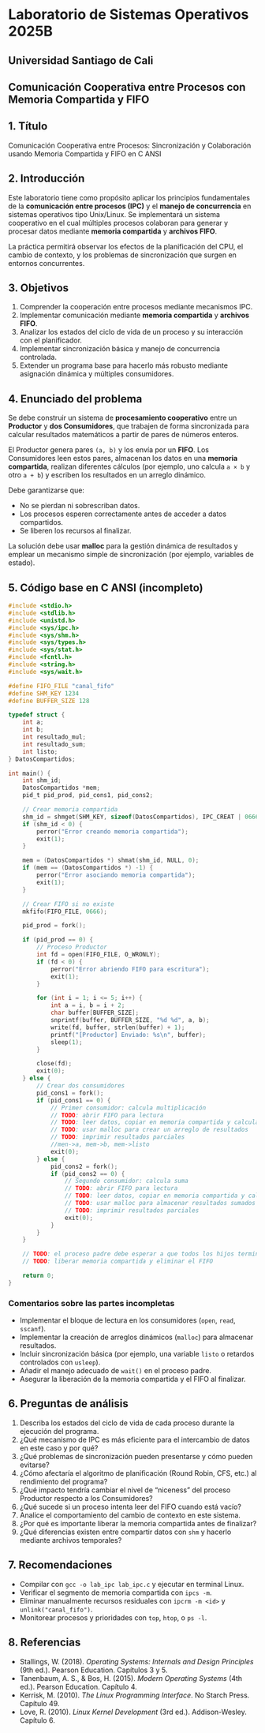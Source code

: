 # Laboratorio de Sistemas Operativos 2025B
## Universidad Santiago de Cali
## Comunicación Cooperativa entre Procesos con Memoria Compartida y FIFO

## 1. Título
Comunicación Cooperativa entre Procesos: Sincronización y Colaboración usando Memoria Compartida y FIFO en C ANSI

## 2. Introducción
Este laboratorio tiene como propósito aplicar los principios fundamentales de la **comunicación entre procesos (IPC)** y el **manejo de concurrencia** en sistemas operativos tipo Unix/Linux. Se implementará un sistema cooperativo en el cual múltiples procesos colaboran para generar y procesar datos mediante **memoria compartida** y **archivos FIFO**.  

La práctica permitirá observar los efectos de la planificación del CPU, el cambio de contexto, y los problemas de sincronización que surgen en entornos concurrentes.  

## 3. Objetivos
1. Comprender la cooperación entre procesos mediante mecanismos IPC.  
2. Implementar comunicación mediante **memoria compartida** y **archivos FIFO**.  
3. Analizar los estados del ciclo de vida de un proceso y su interacción con el planificador.  
4. Implementar sincronización básica y manejo de concurrencia controlada.  
5. Extender un programa base para hacerlo más robusto mediante asignación dinámica y múltiples consumidores.  

## 4. Enunciado del problema
Se debe construir un sistema de **procesamiento cooperativo** entre un **Productor** y **dos Consumidores**, que trabajen de forma sincronizada para calcular resultados matemáticos a partir de pares de números enteros.  

El Productor genera pares `(a, b)` y los envía por un **FIFO**. Los Consumidores leen estos pares, almacenan los datos en una **memoria compartida**, realizan diferentes cálculos (por ejemplo, uno calcula `a × b` y otro `a + b`) y escriben los resultados en un arreglo dinámico.  

Debe garantizarse que:
- No se pierdan ni sobrescriban datos.
- Los procesos esperen correctamente antes de acceder a datos compartidos.
- Se liberen los recursos al finalizar.  

La solución debe usar **malloc** para la gestión dinámica de resultados y emplear un mecanismo simple de sincronización (por ejemplo, variables de estado).  

## 5. Código base en C ANSI (incompleto)

```c
#include <stdio.h>
#include <stdlib.h>
#include <unistd.h>
#include <sys/ipc.h>
#include <sys/shm.h>
#include <sys/types.h>
#include <sys/stat.h>
#include <fcntl.h>
#include <string.h>
#include <sys/wait.h>

#define FIFO_FILE "canal_fifo"
#define SHM_KEY 1234
#define BUFFER_SIZE 128

typedef struct {
    int a;
    int b;
    int resultado_mul;
    int resultado_sum;
    int listo;
} DatosCompartidos;

int main() {
    int shm_id;
    DatosCompartidos *mem;
    pid_t pid_prod, pid_cons1, pid_cons2;

    // Crear memoria compartida
    shm_id = shmget(SHM_KEY, sizeof(DatosCompartidos), IPC_CREAT | 0666);
    if (shm_id < 0) {
        perror("Error creando memoria compartida");
        exit(1);
    }

    mem = (DatosCompartidos *) shmat(shm_id, NULL, 0);
    if (mem == (DatosCompartidos *) -1) {
        perror("Error asociando memoria compartida");
        exit(1);
    }

    // Crear FIFO si no existe
    mkfifo(FIFO_FILE, 0666);

    pid_prod = fork();

    if (pid_prod == 0) {
        // Proceso Productor
        int fd = open(FIFO_FILE, O_WRONLY);
        if (fd < 0) {
            perror("Error abriendo FIFO para escritura");
            exit(1);
        }

        for (int i = 1; i <= 5; i++) {
            int a = i, b = i + 2;
            char buffer[BUFFER_SIZE];
            snprintf(buffer, BUFFER_SIZE, "%d %d", a, b);
            write(fd, buffer, strlen(buffer) + 1);
            printf("[Productor] Enviado: %s\n", buffer);
            sleep(1);
        }

        close(fd);
        exit(0);
    } else {
        // Crear dos consumidores
        pid_cons1 = fork();
        if (pid_cons1 == 0) {
            // Primer consumidor: calcula multiplicación
            // TODO: abrir FIFO para lectura
            // TODO: leer datos, copiar en memoria compartida y calcular a*b
            // TODO: usar malloc para crear un arreglo de resultados
            // TODO: imprimir resultados parciales
            //men->a, mem->b, mem->listo
            exit(0);
        } else {
            pid_cons2 = fork();
            if (pid_cons2 == 0) {
                // Segundo consumidor: calcula suma
                // TODO: abrir FIFO para lectura
                // TODO: leer datos, copiar en memoria compartida y calcular a+b
                // TODO: usar malloc para almacenar resultados sumados
                // TODO: imprimir resultados parciales
                exit(0);
            }
        }
    }

    // TODO: el proceso padre debe esperar a que todos los hijos terminen
    // TODO: liberar memoria compartida y eliminar el FIFO

    return 0;
}
```

### Comentarios sobre las partes incompletas
- Implementar el bloque de lectura en los consumidores (`open`, `read`, `sscanf`).  
- Implementar la creación de arreglos dinámicos (`malloc`) para almacenar resultados.  
- Incluir sincronización básica (por ejemplo, una variable `listo` o retardos controlados con `usleep`).  
- Añadir el manejo adecuado de `wait()` en el proceso padre.  
- Asegurar la liberación de la memoria compartida y el FIFO al finalizar.  

## 6. Preguntas de análisis
1. Describa los estados del ciclo de vida de cada proceso durante la ejecución del programa.  
2. ¿Qué mecanismo de IPC es más eficiente para el intercambio de datos en este caso y por qué?  
3. ¿Qué problemas de sincronización pueden presentarse y cómo pueden evitarse?  
4. ¿Cómo afectaría el algoritmo de planificación (Round Robin, CFS, etc.) al rendimiento del programa?  
5. ¿Qué impacto tendría cambiar el nivel de “niceness” del proceso Productor respecto a los Consumidores?  
6. ¿Qué sucede si un proceso intenta leer del FIFO cuando está vacío?  
7. Analice el comportamiento del cambio de contexto en este sistema.  
8. ¿Por qué es importante liberar la memoria compartida antes de finalizar?  
9. ¿Qué diferencias existen entre compartir datos con `shm` y hacerlo mediante archivos temporales?  

## 7. Recomendaciones
- Compilar con `gcc -o lab_ipc lab_ipc.c` y ejecutar en terminal Linux.  
- Verificar el segmento de memoria compartida con `ipcs -m`.  
- Eliminar manualmente recursos residuales con `ipcrm -m <id>` y `unlink("canal_fifo")`.  
- Monitorear procesos y prioridades con `top`, `htop`, o `ps -l`.  

## 8. Referencias
- Stallings, W. (2018). *Operating Systems: Internals and Design Principles* (9th ed.). Pearson Education. Capítulos 3 y 5.  
- Tanenbaum, A. S., & Bos, H. (2015). *Modern Operating Systems* (4th ed.). Pearson Education. Capítulo 4.  
- Kerrisk, M. (2010). *The Linux Programming Interface*. No Starch Press. Capítulo 49.  
- Love, R. (2010). *Linux Kernel Development* (3rd ed.). Addison-Wesley. Capítulo 6.  
